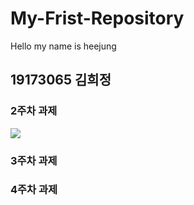 # My-Frist-Repository
Hello my name is heejung
## 19173065 김희정
### 2주차 과제
  <img src="./2주차과제.PNG"></img>
### 3주차 과제
### 4주차 과제
